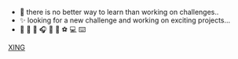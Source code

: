 
- 👀 there is no better way to learn than working on challenges..
- ✨ looking for a new challenge and working on exciting projects...
-  :guitar:  	:musical_note: :musical_score: :headphones: :musical_keyboard: :saxophone: :soccer: :computer: :keyboard:
 
  [XING](https://www.xing.com/profile/Fatih_Yazicioglu4/portfolio)


<!---
fatihyazicioglu/fatihyazicioglu is a ✨ special ✨ repository because its `README.md` (this file) appears on your GitHub profile.
You can click the Preview link to take a look at your changes.
--->
